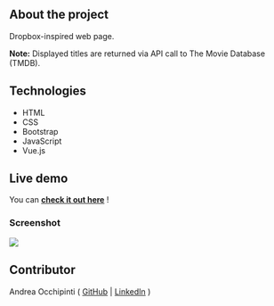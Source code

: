 ## About the project
Dropbox-inspired web page.

**Note:** 
Displayed titles are returned via API call to The Movie Database (TMDB).

## Technologies 
- HTML
- CSS
- Bootstrap
- JavaScript 
- Vue.js

## Live demo
You can **[check it out here](https://painteyes.github.io/html-css-dropbox)** !

### Screenshot
<img src="https://i.postimg.cc/jjnWSg3d/dropbox.png"/>

## Contributor
Andrea Occhipinti ( [GitHub](https://github.com/painteyes) | [LinkedIn](https://www.linkedin.com/in/occhipinti) )
